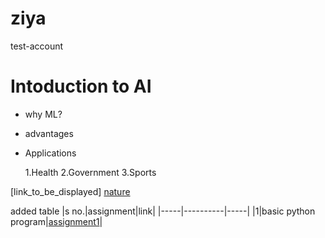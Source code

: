 # ziya
test-account

# Intoduction to AI

- why ML?
- advantages
- Applications

  1.Health
  2.Government
  3.Sports


 [link_to_be_displayed]
 [nature](https://images.pexels.com/photos/56866/garden-rose-red-pink-56866.jpeg?auto=compress&cs=tinysrgb&dpr=1&w=500)
 
added table
|s no.|assignment|link|
|-----|----------|-----|
|1|basic python program|[assignment1](https://github.com/ziyaf140405/ziya/blob/7220f29807763384f1cd7c755a78cd64c0f13065/assignment_01.ipynb)|
